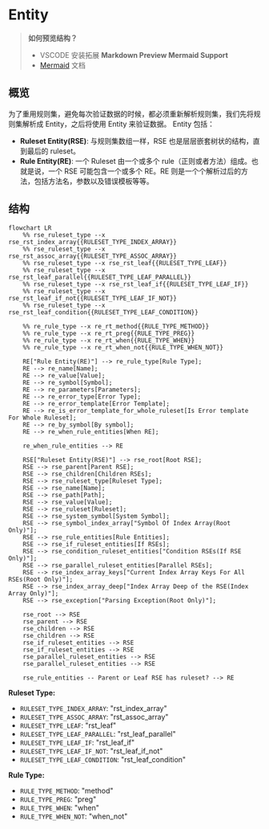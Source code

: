# Entity

> **如何预览结构？**
> - VSCODE 安装拓展 **Markdown Preview Mermaid Support**
> - [Mermaid](https://mermaid.live) 文档

## 概览

为了重用规则集，避免每次验证数据的时候，都必须重新解析规则集，我们先将规则集解析成 Entity，之后将使用 Entity 来验证数据。
Entity 包括：
- **Ruleset Entity(RSE)**: 与规则集数组一样，RSE 也是层层嵌套树状的结构，直到最后的 ruleset。
- **Rule Entity(RE)**: 一个 Ruleset 由一个或多个 rule（正则或者方法）组成。也就是说，一个 RSE 可能包含一个或多个 RE。RE 则是一个个解析过后的方法，包括方法名，参数以及错误模板等等。



## 结构

```mermaid
flowchart LR
    %% rse_ruleset_type --x rse_rst_index_array{{RULESET_TYPE_INDEX_ARRAY}}
    %% rse_ruleset_type --x rse_rst_assoc_array{{RULESET_TYPE_ASSOC_ARRAY}}
    %% rse_ruleset_type --x rse_rst_leaf{{RULESET_TYPE_LEAF}}
    %% rse_ruleset_type --x rse_rst_leaf_parallel{{RULESET_TYPE_LEAF_PARALLEL}}
    %% rse_ruleset_type --x rse_rst_leaf_if{{RULESET_TYPE_LEAF_IF}}
    %% rse_ruleset_type --x rse_rst_leaf_if_not{{RULESET_TYPE_LEAF_IF_NOT}}
    %% rse_ruleset_type --x rse_rst_leaf_condition{{RULESET_TYPE_LEAF_CONDITION}}

    %% re_rule_type --x re_rt_method{{RULE_TYPE_METHOD}}
    %% re_rule_type --x re_rt_preg{{RULE_TYPE_PREG}}
    %% re_rule_type --x re_rt_when{{RULE_TYPE_WHEN}}
    %% re_rule_type --x re_rt_when_not{{RULE_TYPE_WHEN_NOT}}

    RE["Rule Entity(RE)"] --> re_rule_type[Rule Type];
    RE --> re_name[Name];
    RE --> re_value[Value];
    RE --> re_symbol[Symbol];
    RE --> re_parameters[Parameters];
    RE --> re_error_type[Error Type];
    RE --> re_error_template[Error Template];
    RE --> re_is_error_template_for_whole_ruleset[Is Error template For Whole Ruleset];
    RE --> re_by_symbol[By symbol];
    RE --> re_when_rule_entities[When RE];

    re_when_rule_entities --> RE

    RSE["Ruleset Entity(RSE)"] --> rse_root[Root RSE];
    RSE --> rse_parent[Parent RSE];
    RSE --> rse_children[Children RSEs];
    RSE --> rse_ruleset_type[Ruleset Type];
    RSE --> rse_name[Name];
    RSE --> rse_path[Path];
    RSE --> rse_value[Value];
    RSE --> rse_ruleset[Ruleset];
    RSE --> rse_system_symbol[System Symbol];
    RSE --> rse_symbol_index_array["Symbol Of Index Array(Root Only)"];
    RSE --> rse_rule_entities[Rule Entities];
    RSE --> rse_if_ruleset_entities[If RSEs];
    RSE --> rse_condition_ruleset_entities["Condition RSEs(If RSE Only)"];
    RSE --> rse_parallel_ruleset_entities[Parallel RSEs];
    RSE --> rse_index_array_keys["Current Index Array Keys For All RSEs(Root Only)"];
    RSE --> rse_index_array_deep["Index Array Deep of the RSE(Index Array Only)"];
    RSE --> rse_exception["Parsing Exception(Root Only)"];

    rse_root --> RSE
    rse_parent --> RSE
    rse_children --> RSE
    rse_children --> RSE
    rse_if_ruleset_entities --> RSE
    rse_if_ruleset_entities --> RSE
    rse_parallel_ruleset_entities --> RSE
    rse_parallel_ruleset_entities --> RSE

    rse_rule_entities -- Parent or Leaf RSE has ruleset? --> RE
```

**Ruleset Type:**
 - `RULESET_TYPE_INDEX_ARRAY`: "rst_index_array"
 - `RULESET_TYPE_ASSOC_ARRAY`: "rst_assoc_array"
 - `RULESET_TYPE_LEAF`: "rst_leaf"
 - `RULESET_TYPE_LEAF_PARALLEL`: "rst_leaf_parallel"
 - `RULESET_TYPE_LEAF_IF`: "rst_leaf_if"
 - `RULESET_TYPE_LEAF_IF_NOT`: "rst_leaf_if_not"
 - `RULESET_TYPE_LEAF_CONDITION`: "rst_leaf_condition"

**Rule Type:**
 - `RULE_TYPE_METHOD`: "method"
 - `RULE_TYPE_PREG`: "preg"
 - `RULE_TYPE_WHEN`: "when"
 - `RULE_TYPE_WHEN_NOT`: "when_not"
